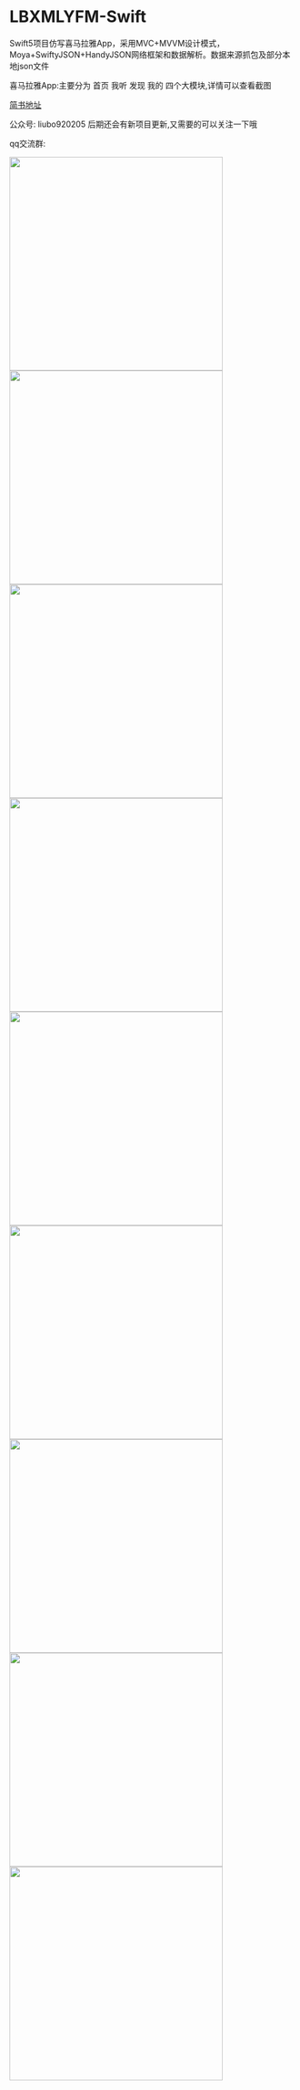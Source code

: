 # LBXMLYFM-Swift
Swift5项目仿写喜马拉雅App，采用MVC+MVVM设计模式，Moya+SwiftyJSON+HandyJSON网络框架和数据解析。数据来源抓包及部分本地json文件

喜马拉雅App:主要分为 首页 我听 发现 我的 四个大模块,详情可以查看截图

[简书地址](https://www.jianshu.com/p/f2be1fcb77d3)

公众号: liubo920205 后期还会有新项目更新,又需要的可以关注一下哦

qq交流群:


<img src="项目预览图/1. 首页.png" width="375">
<img src="项目预览图/1.1首页.png" width="375">
<img src="项目预览图/2.我听.png" width="375">
<img src="项目预览图/3.发现.png" width="375">
<img src="项目预览图/4.我的.png" width="375">

<img src="项目预览图/5.分类.png" width="375">
<img src="项目预览图/6.分类列表.png" width="375">
<img src="项目预览图/7.分类详情.png" width="375">
<img src="项目预览图/8.播放页面.png" width="375">

